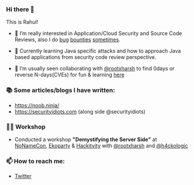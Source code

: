 ### Hi there 👋

This is Rahul! 

- 🔭 I’m really interested in Application/Cloud Security and Source Code Reviews, also I do [bug](https://bugcrowd.com/noob)  [bounties](https://hackerone.com/iamnoooob) [sometimes](https://app.cobalt.io/iamnoob). 

- 🌱 Currently learning Java specific attacks and how to approach Java based applications from security code review perspective.

- 👯 I’m usually seen collaborating with [@rootxharsh](https://github.com/rootxharsh) to find 0days or reverse N-days(CVEs) for fun & learning [here](https://github.com/iamnoooob/CVE-Reverse/)

### 📚 Some articles/blogs I have written:
- https://noob.ninja/
- https://securityidiots.com (along side @securityidiots)

### 👨‍💻 Workshop
- Conducted a workshop **"Demystifying the Server Side"** at [NoNameCon](https://cfp.nonamecon.org/nnc2020/talk/XAAY7Y/), [Ekoparty](https://ekoparty.org/en_US/workshops#nav_tabs_content_1600266113247_21) & [Hackitvity](https://hacktivity.com/index.php/workshop-sessions/) with [@rootxharsh](https://github.com/rootxharsh) and [@h4ckologic](https://twitter.com/h4ckologic)


### 📫 How to reach me:

- [Twitter](https://twitter.com/iamnoooob)

